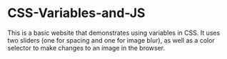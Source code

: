 # CSS-Variables-and-JS
This is a basic website that demonstrates using variables in CSS. It uses two sliders (one for spacing and one for image blur), as well as a color selector to make changes to an image in the browser. 